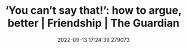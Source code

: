 ---
date: 2022-09-13 17:24:39.279073
link:
  source: web
  source_url: https://roytang.net
  text: '‘You can’t say that!’: how to argue, better | Friendship | The Guardian'
  url: https://www.theguardian.com/lifeandstyle/2022/jul/30/you-cant-say-that-how-to-argue-better
source: web
syndicated:
- type: mastodon
  url: https://mastodon.technology/users/roytang/statuses/108992258375312826
- type: twitter
  url: https://twitter.com/roytang/status/1569738847961100290/
title: '‘You can’t say that!’: how to argue, better | Friendship | The Guardian'
---